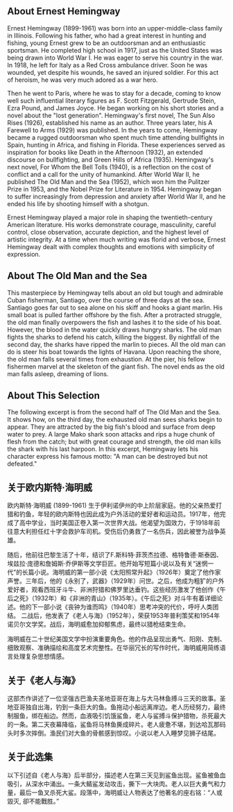 ## About Ernest Hemingway

Ernest Hemingway (1899-1961) was born into an upper-middle-class family in Illinois.
Following his father, who had a great interest in hunting and fishing, young Ernest grew to be an outdoorsman and an enthusiastic sportsman. He completed high school in 1917, just as the United States was being drawn into World War I. He was eager to serve his country in the war. In 1918, he left for Italy as a Red Cross ambulance driver. Soon he was wounded, yet despite his wounds, he saved an injured soldier. For this act of heroism, he was very much adored as a war hero.

Then he went to Paris, where he was to stay for a decade, coming to know well such influential literary figures as F. Scott Fitzgerald, Gertrude Stein, Ezra Pound, and James Joyce. He began working on his short stories and a novel about the "lost generation". Hemingway's first novel, The Sun Also Rises (1926), established his name as an author. Three years later, his A Farewell to Arms (1929) was published. In the years to come, Hemingway became a rugged outdoorsman who spent much time attending bullfights in Spain, hunting in Africa, and fishing in Florida. These experiences served as inspiration for books like Death in the Afternoon (1932), an extended discourse on bullfighting, and Green Hills of Africa (1935). Hemingway's next novel, For Whom the Bell Tolls (1940), is a reflection on the cost of conflict and a call for the unity of humankind.
After World War II, he published The Old Man and the Sea (1952), which won him the Pulitzer Prize in 1953, and the Nobel Prize for Literature in 1954. Hemingway began to suffer increasingly from depression and anxiety after World War II, and he ended his life by shooting himself with a shotgun. 

Ernest Hemingway played a major role in shaping the twentieth-century American literature. His works demonstrate courage, masculinity, careful control, close observation, accurate depiction, and the highest level of artistic integrity. At a time when much writing was florid and verbose, Ernest Hemingway dealt with complex thoughts and emotions with simplicity of expression.

## About The Old Man and the Sea

This masterpiece by Hemingway tells about an old but tough and admirable Cuban fisherman, Santiago, over the course of three days at the sea. Santiago goes far out to sea alone on his skiff and hooks a giant marlin. His small boat is pulled farther offshore by the fish. After a protracted struggle, the old man finally overpowers the fish and lashes it to the side of his boat. However, the blood in the water quickly draws hungry sharks. The old man fights the sharks to defend his catch, killing the biggest. By nightfall of the second day, the sharks have ripped the marlin to pieces. All the old man can do is steer his boat towards the lights of Havana. Upon reaching the shore, the old man falls several times from exhaustion. At the pier, his fellow fishermen marvel at the skeleton of the giant fish. The novel ends as the old man falls asleep, dreaming of lions.

## About This Selection

The following excerpt is from the second half of The Old Man and the Sea. It shows how, on the third day, the exhausted old man sees sharks begin to appear. They are attracted by the big fish's blood and surface from deep water to prey. A large Mako shark soon attacks and rips a huge chunk of flesh from the catch; but with great courage and strength, the old man kills the shark with his last harpoon. In this excerpt, Hemingway lets his character express his famous motto: "A man can be destroyed but not defeated."

## 关于欧内斯特·海明威 

欧内斯特·海明威 (1899-1961) 生于伊利诺伊州的中上阶层家庭。他的父亲热爱打猎和钓鱼，年轻的欧内斯特也因此成为户外活动的爱好者和运动员。1917年，他完成了高中学业，当时美国正卷入第一次世界大战。他渴望为国效力，于1918年前往意大利担任红十字会救护车司机。受伤后仍勇救了一名伤兵，因此被誉为战争英雄。 

随后，他前往巴黎生活了十年，结识了F.斯科特·菲茨杰拉德、格特鲁德·斯泰因、埃兹拉·庞德和詹姆斯·乔伊斯等文学巨匠。他开始写短篇小说以及有关“迷惘一代”的长篇小说。海明威的第一部小说《太阳照常升起》（1926年）奠定了他作家声誉。三年后，他的《永别了，武器》（1929年）问世。之后，他成为粗犷的户外爱好者，观看西班牙斗牛、非洲狩猎和佛罗里达垂钓。这些经历激发了他创作《午后之死》（1932年）和《非洲的青山》（1935年）。《午后之死》对斗牛有着详细论述。他的下一部小说《丧钟为谁而鸣》（1940年）思考冲突的代价，呼吁人类团结。 二战后，他发表了《老人与海》（1952年），荣获1953年普利策奖和1954年诺贝尔文学奖。战后，海明威愈加抑郁焦虑，最终以猎枪结束生命。

海明威在二十世纪美国文学中扮演重要角色。他的作品呈现出勇气、阳刚、克制、细致观察、准确描绘和高度艺术完整性。在华丽冗长的写作时代，海明威用简练语言处理复杂思想情感。

## 关于《老人与海》 

这部杰作讲述了一位坚强古巴渔夫圣地亚哥在海上与大马林鱼搏斗三天的故事。圣地亚哥独自出海，钓到一条巨大的鱼。鱼拖动小船远离岸边。老人历经努力，最终制服鱼，绑在船边。然而，血液吸引饥饿鲨鱼，老人与鲨搏斗保护猎物，杀死最大的一条。第二天夜幕降临，鲨鱼将马林鱼撕成碎片。老人疲惫不堪，到达哈瓦那码头时多次摔倒。渔民们对大鱼的骨骸感到惊叹。小说以老人入睡梦见狮子结尾。 

## 关于此选集 

以下引述自《老人与海》后半部分，描述老人在第三天见到鲨鱼出现。鲨鱼被鱼血吸引，从深水中涌出。一条大鲭鲨发动攻击，撕下一大块肉。老人以巨大勇气和力量，最后一鱼叉杀死大鲨。段落中，海明威让人物表达了他著名的座右铭：“人或毀灭, 卻不能戰胜。”